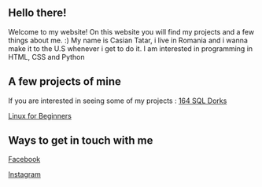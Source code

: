 ## Hello there!
Welcome to my website! On this website you will find my projects and a few things about me. :)
My name is Casian Tatar, i live in Romania and i wanna make it to the U.S whenever i get to do it.
I am interested in programming in HTML, CSS and Python

## A few projects of mine
If you are interested in seeing some of my projects :
[164 SQL Dorks](https://github.com/cxlxsseum/164-SQL-Dorks)

[Linux for Beginners](https://github.com/cxlxsseum/linuxforbeginners/)

## Ways to get in touch with me
[Facebook](https://www.facebook.com/casian.tatar.5)

[Instagram](https://www.instagram.com/casian.tatar)
